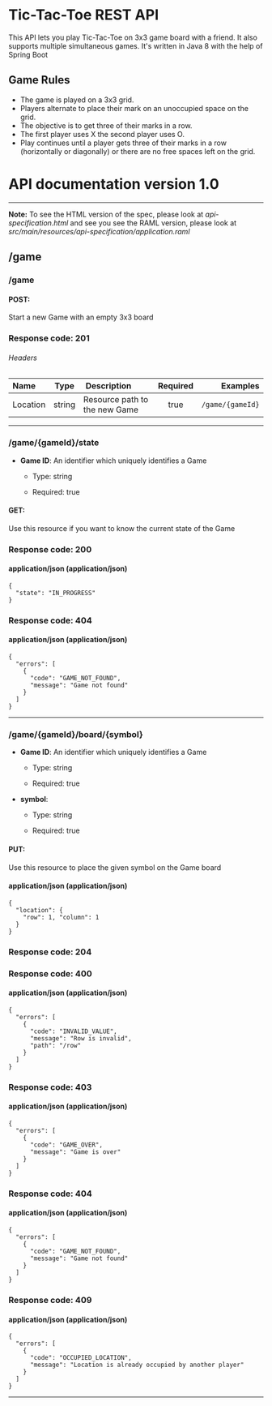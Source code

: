 # Tic-Tac-Toe REST API

This API lets you play Tic-Tac-Toe on 3x3 game board with a friend. It also supports multiple simultaneous games.
It's written in Java 8 with the help of Spring Boot

## Game Rules
- The game is played on a 3x3 grid.
- Players alternate to place their mark on an unoccupied space on the grid.
- The objective is to get three of their marks in a row.
- The first player uses X the second player uses O.
- Play continues until a player gets three of their marks in a row
  (horizontally or diagonally) or there are no free spaces left on the grid.

# API documentation version 1.0
---
**Note:** To see the HTML version of the spec, please look at *api-specification.html* and see you see the RAML version, please look at *src/main/resources/api-specification/application.raml*

## /game

### /game

#### **POST**:
Start a new Game with an empty 3x3 board

### Response code: 201

###### Headers

| Name | Type | Description | Required | Examples |
|:-----|:----:|:------------|:--------:|---------:|
| Location | string | Resource path to the new Game | true | ``` /game/{gameId} ```  |

---

### /game/{gameId}/state

* **Game ID**: An identifier which uniquely identifies a Game
    * Type: string

    * Required: true

#### **GET**:
Use this resource if you want to know the current state of the Game

### Response code: 200

#### application/json (application/json)

```
{
  "state": "IN_PROGRESS"
}
 ```

### Response code: 404

#### application/json (application/json)

```
{
  "errors": [
    {
      "code": "GAME_NOT_FOUND",
      "message": "Game not found"
    }
  ]
}
 ```

---

### /game/{gameId}/board/{symbol}

* **Game ID**: An identifier which uniquely identifies a Game
    * Type: string

    * Required: true

* **symbol**:
    * Type: string

    * Required: true

#### **PUT**:
Use this resource to place the given symbol on the Game board

#### application/json (application/json)

```
{
  "location": {
    "row": 1, "column": 1
  }
}
 ```

### Response code: 204

### Response code: 400

#### application/json (application/json)

```
{
  "errors": [
    {
      "code": "INVALID_VALUE",
      "message": "Row is invalid",
      "path": "/row"
    }
  ]
}
 ```

### Response code: 403

#### application/json (application/json)

```
{
  "errors": [
    {
      "code": "GAME_OVER",
      "message": "Game is over"
    }
  ]
}
 ```

### Response code: 404

#### application/json (application/json)

```
{
  "errors": [
    {
      "code": "GAME_NOT_FOUND",
      "message": "Game not found"
    }
  ]
}
 ```

### Response code: 409

#### application/json (application/json)

```
{
  "errors": [
    {
      "code": "OCCUPIED_LOCATION",
      "message": "Location is already occupied by another player"
    }
  ]
}
 ```

---

